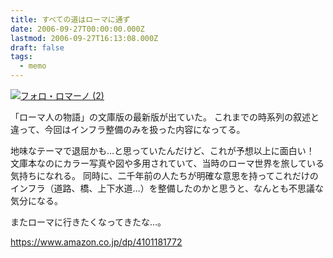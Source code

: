 ```yaml
---
title: すべての道はローマに通ず
date: 2006-09-27T00:00:00.000Z
lastmod: 2006-09-27T16:13:08.000Z
draft: false
tags:
  - memo
---
```


[![フォロ・ロマーノ (2)](https://farm1.staticflickr.com/15/22388265_bbb8f2b8d5.jpg "フォロ・ロマーノ (2)")](http://www.flickr.com/photos/machu/22388265/)

「ローマ人の物語」の文庫版の最新版が出ていた。 これまでの時系列の叙述と違って、今回はインフラ整備のみを扱った内容になってる。

地味なテーマで退屈かも…と思っていたんだけど、これが予想以上に面白い！ 文庫本なのにカラー写真や図や多用されていて、当時のローマ世界を旅している気持ちになれる。 同時に、二千年前の人たちが明確な意思を持ってこれだけのインフラ（道路、橋、上下水道…）を整備したのかと思うと、なんとも不思議な気分になる。

またローマに行きたくなってきたな…。

<https://www.amazon.co.jp/dp/4101181772>
